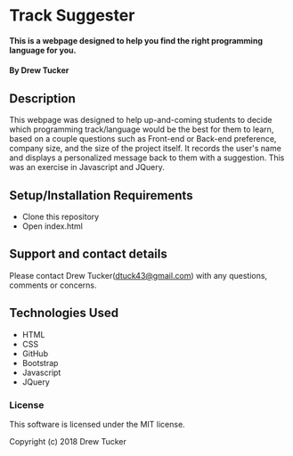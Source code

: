 # Track Suggester

#### This is a webpage designed to help you find the right programming language for you.

#### By Drew Tucker

## Description

This webpage was designed to help up-and-coming students to decide which programming track/language would be the best for them to learn, based on a couple questions such as Front-end or Back-end preference, company size, and the size of the project itself. It records the user's name and displays a personalized message back to them with a suggestion. This was an exercise in Javascript and JQuery.

## Setup/Installation Requirements

* Clone this repository
* Open index.html

## Support and contact details

Please contact Drew Tucker(dtuck43@gmail.com) with any questions, comments or concerns.

## Technologies Used

* HTML
* CSS
* GitHub
* Bootstrap
* Javascript
* JQuery

### License

This software is licensed under the MIT license.

Copyright (c) 2018 Drew Tucker
